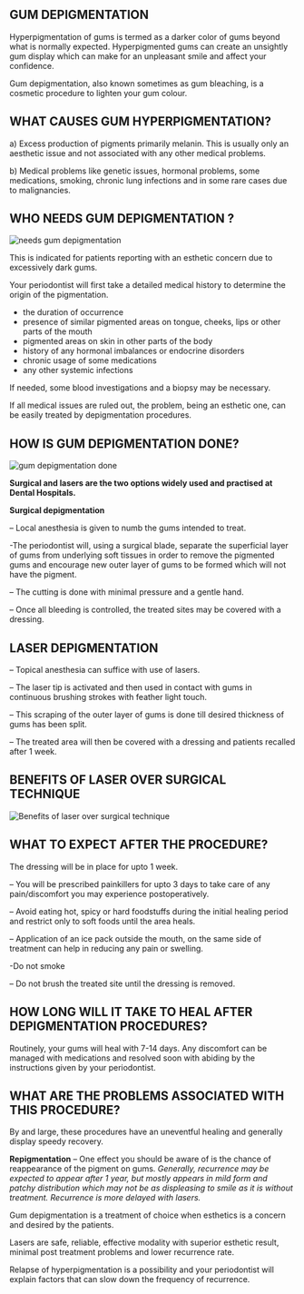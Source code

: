 ## GUM DEPIGMENTATION



Hyperpigmentation of gums is termed as a darker color of gums beyond what is normally expected. Hyperpigmented gums can create an unsightly gum display which can make for an unpleasant smile and affect your confidence.

Gum depigmentation, also known sometimes as gum bleaching, is a cosmetic procedure to lighten your gum colour. 

## WHAT CAUSES GUM HYPERPIGMENTATION?

a) Excess production of pigments primarily melanin. This is usually only an aesthetic issue and not associated with any other medical problems.

b) Medical problems like genetic issues, hormonal problems, some medications, smoking, chronic lung infections and in some rare cases due to malignancies.

## WHO NEEDS GUM DEPIGMENTATION ?



![needs gum depigmentation](https://sp-ao.shortpixel.ai/client/to_auto,q_glossy,ret_img,w_742,h_740/https://www.fmsdental.com/wp-content/uploads/2021/06/needs-gum-depigmentation.jpg)

This is indicated for patients reporting with an esthetic concern due to excessively dark  gums.

Your periodontist will first take a detailed medical history to determine the origin of the pigmentation.

- the duration of occurrence
- presence of similar pigmented areas on tongue, cheeks, lips or other parts of the mouth
- pigmented areas on skin in other parts of the body
- history of any hormonal imbalances or endocrine disorders
- chronic usage of some medications
- any other systemic infections

If needed, some blood investigations and a biopsy may be necessary.

If all medical issues are ruled out, the problem, being an esthetic one, can be easily treated by depigmentation procedures.







## HOW IS GUM DEPIGMENTATION DONE?

![gum depigmentation done](https://sp-ao.shortpixel.ai/client/to_auto,q_glossy,ret_img,w_612,h_612/https://www.fmsdental.com/wp-content/uploads/2021/06/gum-depigmentation-done.jpg)

**Surgical and lasers are the two options widely used and practised at Dental Hospitals.**

**Surgical depigmentation**

– Local anesthesia is given to numb the gums intended to treat.

-The periodontist will, using a surgical blade, separate the superficial layer of gums from underlying soft tissues in order to remove the pigmented gums and encourage new outer layer of gums to be formed which will not have the pigment.

– The cutting is done with minimal pressure and a gentle hand.

– Once all bleeding is controlled, the treated sites may be covered with a dressing.



## LASER DEPIGMENTATION

– Topical anesthesia can suffice with use of lasers.

– The laser tip is activated and then used in contact with gums in continuous brushing strokes with feather light touch.

– This scraping of the outer layer of gums is done till desired thickness of gums has been split.

– The treated area will then be covered with a dressing and patients recalled after 1 week.

 



## BENEFITS OF LASER OVER SURGICAL TECHNIQUE

![Benefits of laser over surgical technique](https://sp-ao.shortpixel.ai/client/to_auto,q_glossy,ret_img,w_555,h_330/https://www.fmsdental.com/wp-content/uploads/2021/06/Capture-1.png)



## WHAT TO EXPECT AFTER THE PROCEDURE?

The dressing will be in place for upto 1 week.

– You will be prescribed painkillers for upto 3 days to take care of any pain/discomfort you may experience postoperatively.

– Avoid eating hot, spicy or hard foodstuffs during the initial healing period and restrict only to soft foods until the area heals.

– Application of an ice pack outside the mouth, on the same side of treatment can help in reducing any pain or swelling.

-Do not smoke

– Do not brush the treated site until the dressing is removed.

## HOW LONG WILL IT TAKE TO HEAL AFTER DEPIGMENTATION PROCEDURES?

Routinely, your gums will heal with 7-14 days. Any discomfort can be managed with medications and resolved soon with abiding by the instructions given by your periodontist.



## WHAT ARE THE PROBLEMS ASSOCIATED WITH THIS PROCEDURE?

By and large, these procedures have an uneventful healing and generally display speedy recovery.

**Repigmentation** – One effect you should be aware of  is the chance of reappearance of the pigment on gums. *Generally, recurrence may be expected to appear after 1 year, but mostly appears in mild form and patchy distribution which may not be as displeasing to smile as it is without treatment. Recurrence is more delayed with lasers.*

Gum depigmentation is a treatment of choice when esthetics is a concern and desired by the patients.

Lasers are safe, reliable, effective modality with superior esthetic result, minimal post treatment problems and lower recurrence rate.

Relapse of hyperpigmentation is a possibility and your periodontist will explain factors that can slow down the frequency of recurrence.

